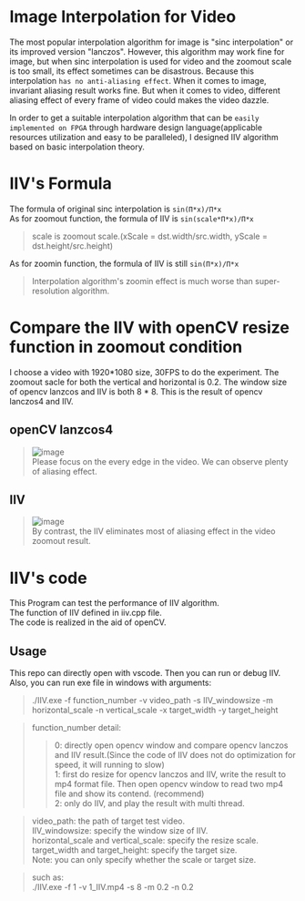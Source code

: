# Image Interpolation for Video
The most popular interpolation algorithm for image is "sinc interpolation" or its improved version "lanczos". However, this algorithm may work fine for image, but when sinc interpolation is used for video and the zoomout scale is too small, its effect sometimes can be disastrous. Because this interpolation `has no anti-aliasing effect`. When it comes to image, invariant aliasing result works fine. But when it comes to video, different aliasing effect of every frame of video could makes the video dazzle.  
  
In order to get a suitable interpolation algorithm that can be `easily implemented on FPGA` through hardware design language(applicable resources utilization and easy to be paralleled), I designed IIV algorithm based on basic interpolation theory.  

  
# IIV's Formula
The formula of original sinc interpolation is `sin(Π*x)/Π*x`  
As for zoomout function, the formula of IIV is `sin(scale*Π*x)/Π*x`  
>scale is zoomout scale.(xScale = dst.width/src.width, yScale = dst.height/src.height)  
  
As for zoomin function, the formula of IIV is still `sin(Π*x)/Π*x`  
>Interpolation algorithm's zoomin effect is much worse than super-resolution algorithm.

# Compare the IIV with openCV resize function in zoomout condition
I choose a video with 1920*1080 size, 30FPS to do the experiment. The zoomout sacle for both the vertical and horizontal is 0.2. The window size of opencv lanzcos and IIV is both 8 * 8. This is the result of opencv lanczos4 and IIV.  

## openCV lanzcos4  
>![image](https://github.com/ZivFung/IIV/blob/master/opencv_lanczos.gif)  
>Please focus on the every edge in the video. We can observe plenty of aliasing effect.  
  
## IIV  
>![image](https://github.com/ZivFung/IIV/blob/master/IIV.gif)  
>By contrast, the IIV eliminates most of aliasing effect in the video zoomout result.

# IIV's code
This Program can test the performance of IIV algorithm.  
The function of IIV defined in iiv.cpp file.  
The code is realized in the aid of openCV.  
## Usage
This repo can directly open with vscode. Then you can run or debug IIV.  
Also, you can run exe file in windows with arguments:  
>./IIV.exe -f function_number -v video_path -s IIV_windowsize -m horizontal_scale -n vertical_scale -x target_width -y target_height  
  
>function_number detail:  
>>0: directly open opencv window and compare opencv lanczos and IIV result.(Since the code of IIV does not do optimization for speed, it will running to slow)  
>>1: first do resize for opencv lanczos and IIV, write the result to mp4 format file. Then open opencv window to read two mp4 file and show its contend. (recommend)  
>>2: only do IIV, and play the result with multi thread.  
  
>video_path: the path of target test video.  
>IIV_windowsize: specify the window size of IIV.  
>horizontal_scale and vertical_scale: specify the resize scale.  
>target_width and target_height: specify the target size.  
>Note: you can only specify whether the scale or target size.  
   
>such as:   
>./IIV.exe -f 1 -v 1_IIV.mp4 -s 8 -m 0.2 -n 0.2
